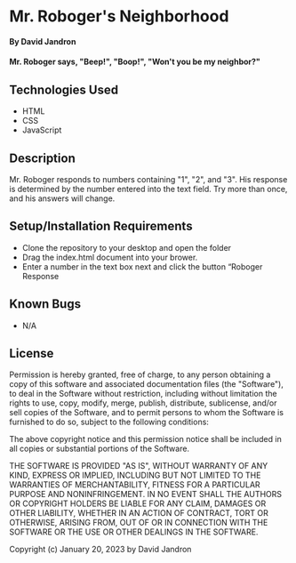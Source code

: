 # Mr. Roboger's Neighborhood

#### By David Jandron

#### Mr. Roboger says, "Beep!", "Boop!", "Won't you be my neighbor?"

## Technologies Used

* HTML
* CSS
* JavaScript

## Description

Mr. Roboger responds to numbers containing "1", "2", and "3". His response is determined by the number entered into the text field. Try more than once, and his answers will change. 

## Setup/Installation Requirements

* Clone the repository to your desktop and open the folder
* Drag the index.html document into your brower.
* Enter a number in the text box next and click the button “Roboger Response

## Known Bugs

* N/A

## License

Permission is hereby granted, free of charge, to any person obtaining a copy of this software and associated documentation files (the "Software"), to deal in the Software without restriction, including without limitation the rights to use, copy, modify, merge, publish, distribute, sublicense, and/or sell copies of the Software, and to permit persons to whom the Software is furnished to do so, subject to the following conditions:

The above copyright notice and this permission notice shall be included in all copies or substantial portions of the Software.

THE SOFTWARE IS PROVIDED "AS IS", WITHOUT WARRANTY OF ANY KIND, EXPRESS OR IMPLIED, INCLUDING BUT NOT LIMITED TO THE WARRANTIES OF MERCHANTABILITY, FITNESS FOR A PARTICULAR PURPOSE AND NONINFRINGEMENT. IN NO EVENT SHALL THE AUTHORS OR COPYRIGHT HOLDERS BE LIABLE FOR ANY CLAIM, DAMAGES OR OTHER LIABILITY, WHETHER IN AN ACTION OF CONTRACT, TORT OR OTHERWISE, ARISING FROM, OUT OF OR IN CONNECTION WITH THE SOFTWARE OR THE USE OR OTHER DEALINGS IN THE SOFTWARE.

Copyright (c) January 20, 2023 by David Jandron
